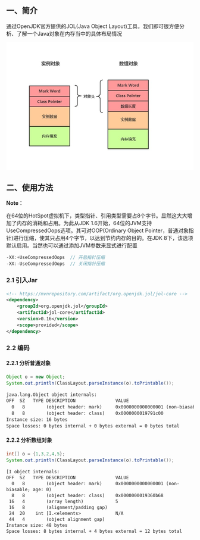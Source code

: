 ## 一、简介

通过OpenJDK官方提供的JOL(Java Object Layout)工具，我们即可很方便分析、了解一个Java对象在内存当中的具体布局情况

![preview](jol-core%E4%BD%BF%E7%94%A8.assets/v2-961b928cf04da5ce629ee08fd767191e_r-16488350608132.jpg)



## 二、使用方法

**Note**：

在64位的HotSpot虚拟机下，类型指针、引用类型需要占8个字节。显然这大大增加了内存的消耗和占用。为此从JDK 1.6开始，64位的JVM支持UseCompressedOops选项。其可对OOP(Ordinary Object Pointer，普通对象指针)进行压缩，使其只占用4个字节，以达到节约内存的目的。在JDK 8下，该选项默认启用。当然也可以通过添加JVM参数来显式进行配置

```java
-XX:+UseCompressedOops  // 开启指针压缩
-XX:-UseCompressedOops  // 关闭指针压缩
```

### 2.1 引入Jar

```xml
<!-- https://mvnrepository.com/artifact/org.openjdk.jol/jol-core -->
<dependency>
    <groupId>org.openjdk.jol</groupId>
    <artifactId>jol-core</artifactId>
    <version>0.16</version>
    <scope>provided</scope>
</dependency>
```

### 2.2 编码

#### 2.2.1 分析普通对象

```Java
Object o = new Object;
System.out.println(ClassLayout.parseInstance(o).toPrintable());
```

```txt
java.lang.Object object internals:
OFF  SZ   TYPE DESCRIPTION               VALUE
  0   8        (object header: mark)     0x0000000000000001 (non-biasable; age: 0)
  8   8        (object header: class)    0x0000000019791c00
Instance size: 16 bytes
Space losses: 0 bytes internal + 0 bytes external = 0 bytes total
```

#### 2.2.2 分析数组对象

```java
int[] o = {1,3,2,4,5};
System.out.println(ClassLayout.parseInstance(o).toPrintable());
```

```
[I object internals:
OFF  SZ   TYPE DESCRIPTION               VALUE
  0   8        (object header: mark)     0x0000000000000001 (non-biasable; age: 0)
  8   8        (object header: class)    0x0000000019360b68
 16   4        (array length)            5
 16   8        (alignment/padding gap)   
 24  20    int [I.<elements>             N/A
 44   4        (object alignment gap)    
Instance size: 48 bytes
Space losses: 8 bytes internal + 4 bytes external = 12 bytes total

```

